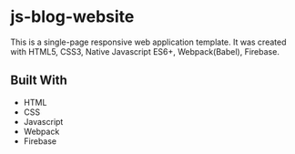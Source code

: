 # js-blog-website

This is a single-page responsive web application template. It was created with HTML5, CSS3, Native Javascript ES6+, Webpack(Babel), Firebase.

## Built With
<ul>
    <li>HTML</li>
    <li>CSS</li>
    <li>Javascript</li>
    <li>Webpack</li>
    <li>Firebase</li>
</ul>

